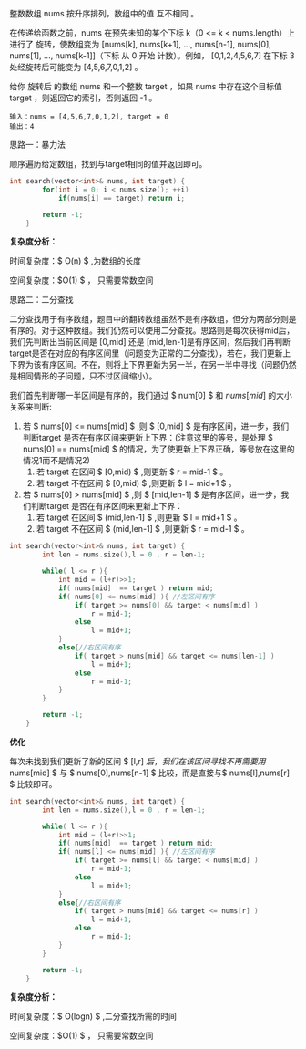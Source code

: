 整数数组 nums 按升序排列，数组中的值 互不相同 。

在传递给函数之前，nums 在预先未知的某个下标 k（0 <= k < nums.length）上进行了 旋转，使数组变为 [nums[k], nums[k+1], ..., nums[n-1], nums[0], nums[1], ..., nums[k-1]]（下标 从 0 开始 计数）。例如， [0,1,2,4,5,6,7] 在下标 3 处经旋转后可能变为 [4,5,6,7,0,1,2] 。

给你 旋转后 的数组 nums 和一个整数 target ，如果 nums 中存在这个目标值 target ，则返回它的索引，否则返回 -1 。



```
输入：nums = [4,5,6,7,0,1,2], target = 0
输出：4
```



思路一：暴力法

顺序遍历给定数组，找到与target相同的值并返回即可。

```c++
int search(vector<int>& nums, int target) {
        for(int i = 0; i < nums.size(); ++i)
            if(nums[i] == target) return i;

        return -1;
    }
```

<b>复杂度分析：</b>

时间复杂度：$ O(n) $ ,为数组的长度

空间复杂度：$O(1) $ ， 只需要常数空间



思路二：二分查找

二分查找用于有序数组，题目中的翻转数组虽然不是有序数组，但分为两部分则是有序的。对于这种数组。我们仍然可以使用二分查找。思路则是每次获得mid后，我们先判断出当前区间是 [0,mid] 还是 [mid,len-1]是有序区间，然后我们再判断target是否在对应的有序区间里（问题变为正常的二分查找），若在，我们更新上下界为该有序区间。不在，则将上下界更新为另一半，在另一半中寻找（问题仍然是相同情形的子问题，只不过区间缩小）。

我们首先判断哪一半区间是有序的，我们通过 $ num[0] $ 和 $nums[mid]$  的大小关系来判断:

1. 若 $ nums[0] <= nums[mid] $ ,则 $ [0,mid] $ 是有序区间，进一步，我们判断target 是否在有序区间来更新上下界：(注意这里的等号，是处理 $ nums[0] == nums[mid] $ 的情况，为了使更新上下界正确，等号放在这里的情况1而不是情况2)
   1. 若 target 在区间 $ [0,mid) $ ,则更新 $ r = mid-1 $ 。
   2. 若 target 不在区间 $ [0,mid) $ ,则更新 $ l = mid+1 $ 。
2. 若 $ nums[0] > nums[mid] $ ,则 $ [mid,len-1] $ 是有序区间，进一步，我们判断target 是否在有序区间来更新上下界：
   1. 若 target 在区间 $ (mid,len-1] $ ,则更新 $ l = mid+1 $ 。
   2. 若 target 不在区间 $ (mid,len-1] $ ,则更新 $ r = mid-1 $ 。

```c++
int search(vector<int>& nums, int target) {
        int len = nums.size(),l = 0 , r = len-1;

        while( l <= r ){
            int mid = (l+r)>>1;
            if( nums[mid]  == target ) return mid;
            if( nums[0] <= nums[mid] ){ //左区间有序
                if( target >= nums[0] && target < nums[mid] )
                    r = mid-1;
                else
                    l = mid+1;
            }
            else{//右区间有序
                if( target > nums[mid] && target <= nums[len-1] )
                    l = mid+1;
                else
                    r = mid-1;
            }
        }

        return -1;
    }
```

<b>优化</b>

每次未找到我们更新了新的区间 $ [l,r] $后，我们在该区间寻找不再需要用$ nums[mid] $ 与 $ nums[0],nums[n-1] $ 比较，而是直接与$ nums[l],nums[r] $ 比较即可。

```c++
int search(vector<int>& nums, int target) {
        int len = nums.size(),l = 0 , r = len-1;

        while( l <= r ){
            int mid = (l+r)>>1;
            if( nums[mid]  == target ) return mid;
            if( nums[l] <= nums[mid] ){ //左区间有序
                if( target >= nums[l] && target < nums[mid] )
                    r = mid-1;
                else
                    l = mid+1;
            }
            else{//右区间有序
                if( target > nums[mid] && target <= nums[r] )
                    l = mid+1;
                else
                    r = mid-1;
            }
        }

        return -1;
    }
```

<b>复杂度分析：</b>

时间复杂度：$ O(logn) $ ,二分查找所需的时间

空间复杂度：$O(1) $ ， 只需要常数空间

